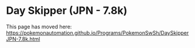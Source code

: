 # Day Skipper (JPN - 7.8k)

This page has moved here: https://pokemonautomation.github.io/Programs/PokemonSwSh/DaySkipperJPN-7.8k.html


